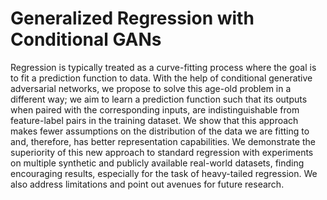 # Generalized Regression with Conditional GANs
Regression is typically treated as a curve-fitting process where the goal is to fit a prediction function to data. 
With the help of conditional generative adversarial networks, we propose to solve this age-old problem in a different way; we aim to learn a prediction function such that its outputs when paired with the corresponding inputs, are indistinguishable from feature-label pairs in the training dataset. 
We show that this approach makes fewer assumptions on the distribution of the data we are fitting to and, therefore, has better representation capabilities. 
We demonstrate the superiority of this new approach to standard regression with experiments on multiple synthetic and publicly available real-world datasets, finding encouraging results, especially for the task of heavy-tailed regression. 
We also address limitations and point out avenues for future research. 
